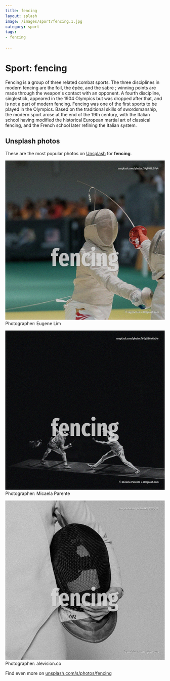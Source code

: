 ```yaml
---
title: fencing
layout: splash
image: /images/sport/fencing.1.jpg
category: sport
tags:
- fencing

---
```

# Sport: fencing

Fencing is a group of three related combat sports.
The three disciplines in modern fencing are the  foil, the épée, and the sabre ; winning points are 
made through the weapon's contact with an opponent.
A fourth discipline, singlestick, appeared in the 1904 Olympics but was dropped after that, and is 
not a part of modern fencing.
Fencing was one of the first sports to be played in the Olympics.
Based on the traditional skills of swordsmanship, the modern sport arose at the end of the 19th 
century, with the Italian school having modified the historical European martial art of classical 
fencing, and the French school later refining the Italian system.

 
## Unsplash photos
These are the most popular photos on [Unsplash](https://unsplash.com) for **fencing**.
 
![fencing](/images/sport/fencing.1.jpg)
Photographer:  Eugene Lim
 
![fencing](/images/sport/fencing.2.jpg)
Photographer:  Micaela Parente
 
![fencing](/images/sport/fencing.3.jpg)
Photographer:  alevision.co
 
Find even more on [unsplash.com/s/photos/fencing](https://unsplash.com/s/photos/fencing)
 
